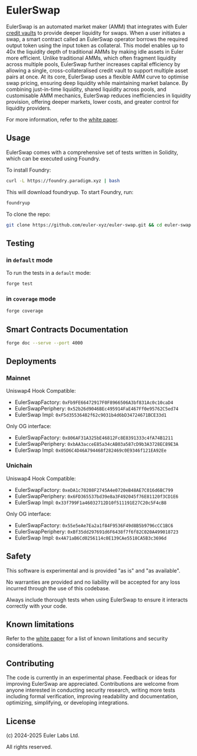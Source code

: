 # EulerSwap

EulerSwap is an automated market maker (AMM) that integrates with Euler [credit vaults](https://docs.euler.finance/euler-vault-kit-white-paper/) to provide deeper liquidity for swaps. When a user initiates a swap, a smart contract called an EulerSwap operator borrows the required output token using the input token as collateral. This model enables up to 40x the liquidity depth of traditional AMMs by making idle assets in Euler more efficient. Unlike traditional AMMs, which often fragment liquidity across multiple pools, EulerSwap further increases capital efficiency by allowing a single, cross-collateralised credit vault to support multiple asset pairs at once. At its core, EulerSwap uses a flexible AMM curve to optimise swap pricing, ensuring deep liquidity while maintaining market balance. By combining just-in-time liquidity, shared liquidity across pools, and customisable AMM mechanics, EulerSwap reduces inefficiencies in liquidity provision, offering deeper markets, lower costs, and greater control for liquidity providers.

For more information, refer to the [white paper](./docs/whitepaper/EulerSwap_White_Paper.pdf).

## Usage

EulerSwap comes with a comprehensive set of tests written in Solidity, which can be executed using Foundry.

To install Foundry:

```sh
curl -L https://foundry.paradigm.xyz | bash
```

This will download foundryup. To start Foundry, run:

```sh
foundryup
```

To clone the repo:

```sh
git clone https://github.com/euler-xyz/euler-swap.git && cd euler-swap
```

## Testing

### in `default` mode

To run the tests in a `default` mode:

```sh
forge test
```

### in `coverage` mode

```sh
forge coverage
```

## Smart Contracts Documentation

```sh
forge doc --serve --port 4000
```

## Deployments

### Mainnet

Uniswap4 Hook Compatible:

- EulerSwapFactory: `0xFb9FE66472917F0F8966506A3bf831Ac0c10caD4`
- EulerSwapPeriphery: `0x52b26d9046BEc495914FaE467Ff0e95762C5ed74`
- EulerSwap Impl: `0xF5d35536482f62c9031b4d6bD34724671BCE33d1`

Only OG interface:

- EulerSwapFactory: `0x806AF31A325bE46812Fc8E8391333c4fA74B1211`
- EulerSwapPeriphery: `0xbAA3acceE85a34cAB03a587cD9b3A3728EC89E3A`
- EulerSwap Impl: `0x05D6C4D46A794468f282469c0E9346f121EA92Ee`

### Unichain

Uniswap4 Hook Compatible:

- EulerSwapFactory: `0xeDA1c70208F2745A4e0720eB48AE7C016d6BC799`
- EulerSwapPeriphery: `0x6FD365537bd39e8a3F492045f76E81120f3CD1E6`
- EulerSwap Impl: `0x33f799F1a46032712D10f511191E27C20c5F4cB8`

Only OG interface:

- EulerSwapFactory: `0x55e5eAe7Ea2a1f84F9536F49d8B5b9796cCC1BC6`
- EulerSwapPeriphery: `0xBf35dd297691d6F6438f7f6f82C020A499018723`
- EulerSwap Impl: `0x4A71aB6Cd0256114c0E139CAe5518CA5B3c3696d`


## Safety

This software is experimental and is provided "as is" and "as available".

No warranties are provided and no liability will be accepted for any loss incurred through the use of this codebase.

Always include thorough tests when using EulerSwap to ensure it interacts correctly with your code.

## Known limitations

Refer to the [white paper](./docs/whitepaper/EulerSwap_White_Paper.pdf) for a list of known limitations and security considerations.

## Contributing

The code is currently in an experimental phase. Feedback or ideas for improving EulerSwap are appreciated. Contributions are welcome from anyone interested in conducting security research, writing more tests including formal verification, improving readability and documentation, optimizing, simplifying, or developing integrations.

## License

(c) 2024-2025 Euler Labs Ltd.

All rights reserved.

